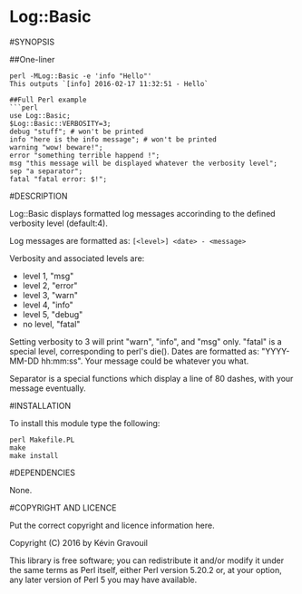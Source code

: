 Log::Basic
==========

#SYNOPSIS

##One-liner
```
perl -MLog::Basic -e 'info "Hello"'
This outputs `[info] 2016-02-17 11:32:51 - Hello`

##Full Perl example
```perl
use Log::Basic;
$Log::Basic::VERBOSITY=3;
debug "stuff"; # won't be printed
info "here is the info message"; # won't be printed
warning "wow! beware!";
error "something terrible happend !";
msg "this message will be displayed whatever the verbosity level";
sep "a separator";
fatal "fatal error: $!";
```

#DESCRIPTION

Log::Basic displays formatted log messages accorinding to the defined verbosity level (default:4).

Log messages are formatted as: `[<level>] <date> - <message>`

Verbosity and associated levels are:
- level 1, "msg"
- level 2, "error"
- level 3, "warn"
- level 4, "info"
- level 5, "debug"
- no level, "fatal"

Setting verbosity to 3 will print "warn", "info", and "msg" only.
"fatal" is a special level, corresponding to perl's die().
Dates are formatted as: "YYYY-MM-DD hh:mm:ss".
Your message could be whatever you what.

Separator is a special functions which display a line of 80 dashes, with your message eventually.

#INSTALLATION

To install this module type the following:

```
perl Makefile.PL
make
make install
```

#DEPENDENCIES

None.

#COPYRIGHT AND LICENCE

Put the correct copyright and licence information here.

Copyright (C) 2016 by Kévin Gravouil

This library is free software; you can redistribute it and/or modify
it under the same terms as Perl itself, either Perl version 5.20.2 or,
at your option, any later version of Perl 5 you may have available.

